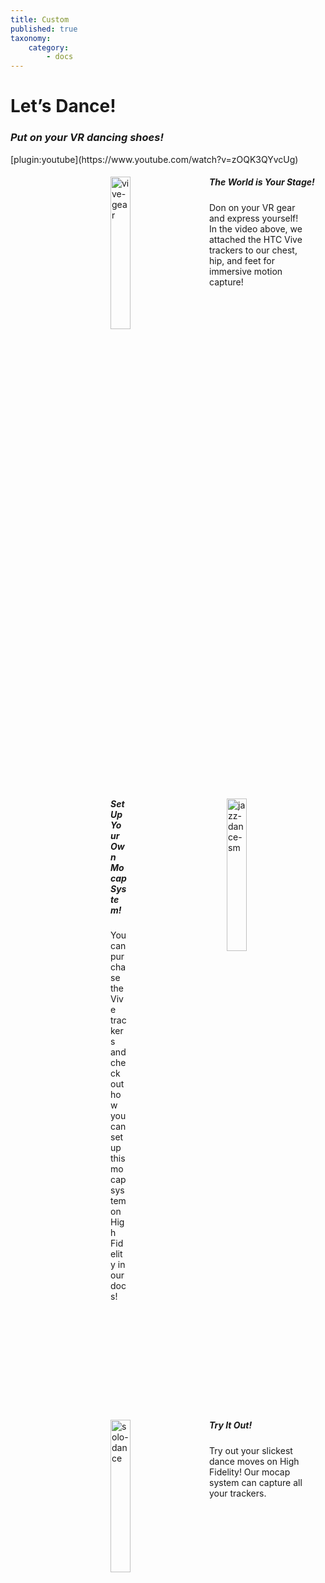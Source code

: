 ```yaml
---
title: Custom
published: true
taxonomy:
    category:
        - docs
---
```


<!--While modifying the content of this page, ensure to only replace the text and image and video URL information. Contact Nimisha to make changes to the design. -->


<div id="sec-pg-title">
  <h1>Let’s Dance!</h1>
  <h3><i>Put on your VR dancing shoes!</i></h3>
</div>
<div id="video-container">
[plugin:youtube](https://www.youtube.com/watch?v=zOQK3QYvcUg)
</div>
<div id="sec-pg-body-1">
<img src="/sec-pg/lets-dance/vive-gear.png" alt="vive-gear" style="float: left; vertical-align:middle; margin-left: 10rem; margin-right: 2rem;" width=25% title="Handshake Swirl"><span style="vertical-align:middle;"><h5 class="#sec-pg-body-1">The World is Your Stage!</h5><p style="margin-right: 2rem;">Don on your VR gear and express yourself! In the video above, we attached the HTC Vive trackers to our chest, hip, and feet for immersive motion capture!</p>
<p style="clear: both;">
</div>
<div id="sec-pg-body-2">
<img src="/sec-pg/lets-dance/jazz-dance-sm.gif" alt="jazz-dance-sm" style="float: right; vertical-align:middle; margin-right: 2rem; margin-left: 10rem;" width=25% title="Connections"><span style="vertical-align:middle;"><h5 class="#sec-pg-body-2" style="margin-left: 10rem;">Set Up Your Own Mocap System!</h5><p style="margin-left: 10rem;">You can purchase the Vive trackers and check out how you can set up this mocap system on High Fidelity in our docs!</p>
<p style="clear: both;"></p>
</div>
<div id="sec-pg-body-3">
<img src="/sec-pg/lets-dance/solo-dance.gif" alt="solo-dance" style="float: left; vertical-align:middle; margin-left: 10rem; margin-right: 2rem;" width=25% title="Hand in hand"><span style="vertical-align:middle;"><h5 class="#sec-pg-body-3">Try It Out!</h5><p style="margin-right: 2rem;">Try out your slickest dance moves on High Fidelity! Our mocap system can capture all your trackers.</p>
</div>